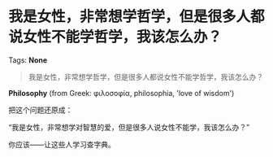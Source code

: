 # 我是女性，非常想学哲学，但是很多人都说女性不能学哲学，我该怎么办？

Tags: **None**

> 我是女性，非常想学哲学，但是很多人都说女性不能学哲学，我该怎么办？

**Philosophy** (from Greek: φιλοσοφία, philosophia, 'love of wisdom') 

把这个问题还原成：

“我是女性，非常想学对智慧的爱，但是很多人说女性不能学，我该怎么办？”

你应该——让这些人学习查字典。



